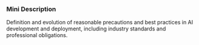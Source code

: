 ### Mini Description

Definition and evolution of reasonable precautions and best practices in AI development and deployment, including industry standards and professional obligations.
